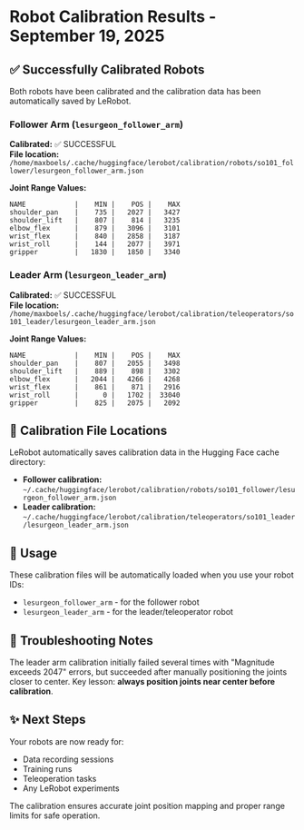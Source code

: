 # Robot Calibration Results - September 19, 2025

## ✅ Successfully Calibrated Robots

Both robots have been calibrated and the calibration data has been automatically saved by LeRobot.

### Follower Arm (`lesurgeon_follower_arm`)
**Calibrated:** ✅ SUCCESSFUL  
**File location:** `/home/maxboels/.cache/huggingface/lerobot/calibration/robots/so101_follower/lesurgeon_follower_arm.json`

**Joint Range Values:**
```
NAME            |    MIN |    POS |    MAX
shoulder_pan    |    735 |   2027 |   3427
shoulder_lift   |    807 |    814 |   3235
elbow_flex      |    879 |   3096 |   3101
wrist_flex      |    840 |   2858 |   3187
wrist_roll      |    144 |   2077 |   3971
gripper         |   1830 |   1850 |   3340
```

### Leader Arm (`lesurgeon_leader_arm`)
**Calibrated:** ✅ SUCCESSFUL  
**File location:** `/home/maxboels/.cache/huggingface/lerobot/calibration/teleoperators/so101_leader/lesurgeon_leader_arm.json`

**Joint Range Values:**
```
NAME            |    MIN |    POS |    MAX
shoulder_pan    |    807 |   2055 |   3498
shoulder_lift   |    889 |    898 |   3302
elbow_flex      |   2044 |   4266 |   4268
wrist_flex      |    861 |    871 |   2916
wrist_roll      |      0 |   1702 |  33040
gripper         |    825 |   2075 |   2092
```

## 📁 Calibration File Locations

LeRobot automatically saves calibration data in the Hugging Face cache directory:

- **Follower calibration:** `~/.cache/huggingface/lerobot/calibration/robots/so101_follower/lesurgeon_follower_arm.json`
- **Leader calibration:** `~/.cache/huggingface/lerobot/calibration/teleoperators/so101_leader/lesurgeon_leader_arm.json`

## 🎯 Usage

These calibration files will be automatically loaded when you use your robot IDs:
- `lesurgeon_follower_arm` - for the follower robot
- `lesurgeon_leader_arm` - for the leader/teleoperator robot

## 🔧 Troubleshooting Notes

The leader arm calibration initially failed several times with "Magnitude exceeds 2047" errors, but succeeded after manually positioning the joints closer to center. Key lesson: **always position joints near center before calibration**.

## ✨ Next Steps

Your robots are now ready for:
- Data recording sessions
- Training runs
- Teleoperation tasks
- Any LeRobot experiments

The calibration ensures accurate joint position mapping and proper range limits for safe operation.